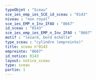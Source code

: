 ```yaml
---
typeObjet : "Sceau"
sce_ies_emp_ies_SCE_id_sceau : "0143"
niveau : "non royal"
sce_ies_EMP_n_Inv_IFAO : "8667"
id_sceau : "0143"
sce_ies_emp_ies_EMP_n_Inv_IFAO : "8667"
motif : "lézard, bord échelle"
type_sceau : "cylindre (empreinte)"
title: sceau n°0143
empreinte: "8667"
id_notice: 0143
layout: notice_sceau
type: sceau
partie: 1
---
```

